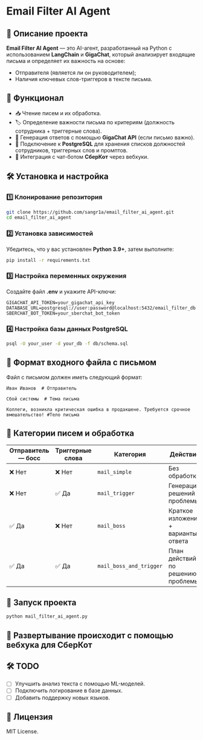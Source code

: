 # Email Filter AI Agent

## 📌 Описание проекта
**Email Filter AI Agent** — это AI-агент, разработанный на Python с использованием **LangChain** и **GigaChat**, который анализирует входящие письма и определяет их важность на основе:
- Отправителя (является ли он руководителем);
- Наличия ключевых слов-триггеров в тексте письма.

## 🚀 Функционал
- 📥 Чтение писем и их обработка.
- 🏷️ Определение важности письма по критериям (должность сотрудника + триггерные слова).
- 🤖 Генерация ответов с помощью **GigaChat API** (если письмо важно).
- 💾 Подключение к **PostgreSQL** для хранения списков должностей сотрудников, триггерных слов и промптов.
- 🔗 Интеграция с чат-ботом **СберКот** через вебхуки.

## 🛠️ Установка и настройка
### 1️⃣ Клонирование репозитория
```bash
git clone https://github.com/sangr1a/email_filter_ai_agent.git
cd email_filter_ai_agent
```

### 2️⃣ Установка зависимостей
Убедитесь, что у вас установлен **Python 3.9+**, затем выполните:
```bash
pip install -r requirements.txt
```

### 3️⃣ Настройка переменных окружения
Создайте файл **.env** и укажите API-ключи:
```
GIGACHAT_API_TOKEN=your_gigachat_api_key
DATABASE_URL=postgresql://user:password@localhost:5432/email_filter_db
SBERCHAT_BOT_TOKEN=your_sberchat_bot_token
```

### 4️⃣ Настройка базы данных PostgreSQL
```bash
psql -U your_user -d your_db -f db/schema.sql
```

## 📜 Формат входного файла с письмом
Файл с письмом должен иметь следующий формат:
```
Иван Иванов  # Отправитель

Сбой системы  # Тема письма

Коллеги, возникла критическая ошибка в продакшене. Требуется срочное вмешательство! #Тело письма
```

## 🔄 Категории писем и обработка
| Отправитель — босс | Триггерные слова | Категория       | Действие |
|------------------|-----------------|---------------|----------|
| ❌ Нет         | ❌ Нет         | `mail_simple`  | Без обработки |
| ❌ Нет         | ✅ Да          | `mail_trigger` | Генерация решений проблемы |
| ✅ Да          | ❌ Нет         | `mail_boss`    | Краткое изложение + варианты ответа |
| ✅ Да          | ✅ Да          | `mail_boss_and_trigger` | План действий по решению проблемы |

## 🚀 Запуск проекта
```bash
python mail_filter_ai_agent.py
```

## 📡 Развертывание происходит с помощью вебхука для СберКот

## 🛠️ TODO
- [ ] Улучшить анализ текста с помощью ML-моделей.
- [ ] Подключить логирование в базе данных.
- [ ] Добавить поддержку новых языков.

## 📄 Лицензия
MIT License.
